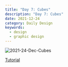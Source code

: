 ```yaml
---
title: "Day 7: Cubes"
description: "Day 7: Cubes"
date: 2021-12-24 
category: Daily Design
keywords: 
  - design
  - graphic design
---
```


![2021-24-Dec-Cubes](https://user-images.githubusercontent.com/3475947/147390887-5f34ea85-29d3-4965-8fc8-df851187365c.png)

[Tutorial](https://www.youtube.com/watch?v=TuJCce9cc64)
